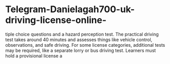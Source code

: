 # Telegram-Danielagah700-uk-driving-license-online-
tiple choice questions and a hazard perception test. The practical driving test takes around 40 minutes and assesses things like vehicle control, observations, and safe driving. For some license categories, additional tests may be required, like a separate lorry or bus driving test. Learners must hold a provisional license a
